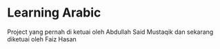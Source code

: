 # Learning Arabic

Project yang pernah di ketuai oleh Abdullah Said Mustaqik dan sekarang diketuai oleh Faiz Hasan


